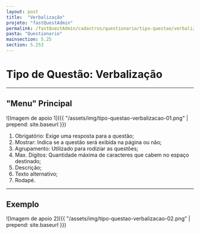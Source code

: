 ```yaml
---
layout: post
title:  "Verbalização"
projeto: "fastQuestAdmin"
permalink: /fastQuestAdmin/cadastros/questionario/tipo-questao/verbalizacao
pasta: "Questionario"
mainsection: 5.25
section: 5.253
---
```

# Tipo de Questão: Verbalização
----
## "Menu" Principal

![Imagem de apoio 1]({{ "/assets/img/tipo-questao-verbalizacao-01.png" | prepend: site.baseurl }})

1. Obrigatório: Exige uma resposta para a questão;
2. Mostrar: Indica se a questão será exibida na página ou não;
3. Agrupamento: Utilizado para rodiziar as questões;
4. Max. Dígitos: Quantidade máxima de caracteres que cabem no espaço destinado;
5. Descrição;
6. Texto alternativo;
7. Rodapé.

----

## Exemplo

![Imagem de apoio 2]({{ "/assets/img/tipo-questao-verbalizacao-02.png" | prepend: site.baseurl }})